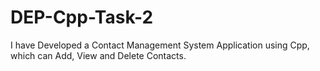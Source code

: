 # DEP-Cpp-Task-2

I have Developed a Contact Management System Application using Cpp, which can Add, View and Delete Contacts.
